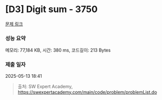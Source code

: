 # [D3] Digit sum - 3750 

[문제 링크](https://swexpertacademy.com/main/code/problem/problemDetail.do?contestProbId=AWHPiSYKAD0DFAUn) 

### 성능 요약

메모리: 77,184 KB, 시간: 380 ms, 코드길이: 213 Bytes

### 제출 일자

2025-05-13 18:41



> 출처: SW Expert Academy, https://swexpertacademy.com/main/code/problem/problemList.do